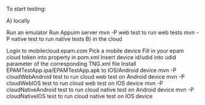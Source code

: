 To start testing:

A) locally

Run an emulator
Run Appuim server
mvn -P web test to run web tests
mvn -P native test to run native tests
B) in the cloud

Login to mobilecloud.epam.com
Pick a mobile device
Fill in your epam cloud token into property in pom.xml
Insert device id/udid into udid parameter of the corresponding TNG.xml file
Install EPAMTestApp.ipa/EPAMTestApp.apk to IOS/Android device
mvn -P cloudWebAndroid test to run cloud web test on Android device
mvn -P cloudWebIOS test to run cloud web test on IOS device
mvn -P cloudNativeAndroid test to run cloud native test on Android device
mvn -P cloudNativeIOS test to run cloud native test on IOS device
